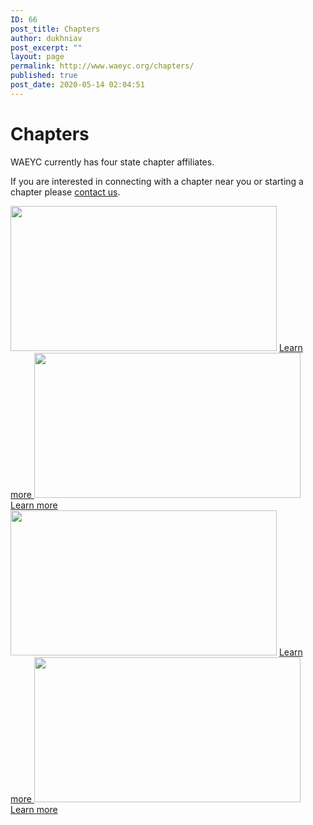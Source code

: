 ```yaml
---
ID: 66
post_title: Chapters
author: dukhniav
post_excerpt: ""
layout: page
permalink: http://www.waeyc.org/chapters/
published: true
post_date: 2020-05-14 02:04:51
---
```

<h1>Chapters</h1>		
		<p>WAEYC currently has four state chapter affiliates.</p><p>If you are interested in connecting with a chapter near you or starting a chapter please <a href="/contact-us/">contact us</a>.</p>		
										<img width="426" height="232" src="http://www.waeyc.org/wp-content/uploads/2020/06/426_WAEYC_Eastern-Washington-Chapter.jpg" alt="" loading="lazy" srcset="http://www.waeyc.org/wp-content/uploads/2020/06/426_WAEYC_Eastern-Washington-Chapter.jpg 426w, http://www.waeyc.org/wp-content/uploads/2020/06/426_WAEYC_Eastern-Washington-Chapter-300x163.jpg 300w" sizes="(max-width: 426px) 100vw, 426px" />											
		<a href="/chapters/eastern-washington-chapter/" data-text="">
				Learn more
		</a>
										<img width="426" height="232" src="http://www.waeyc.org/wp-content/uploads/2020/06/426_WAEYC_Olympic-Peninsula.jpg" alt="" loading="lazy" srcset="http://www.waeyc.org/wp-content/uploads/2020/06/426_WAEYC_Olympic-Peninsula.jpg 426w, http://www.waeyc.org/wp-content/uploads/2020/06/426_WAEYC_Olympic-Peninsula-300x163.jpg 300w" sizes="(max-width: 426px) 100vw, 426px" />											
		<a href="/chapters/olympic-peninsula-chapter/" data-text="">
				Learn more
		</a>
										<img width="426" height="232" src="http://www.waeyc.org/wp-content/uploads/2020/06/426_WAEYC_Northwest-Chapter.jpg" alt="" loading="lazy" srcset="http://www.waeyc.org/wp-content/uploads/2020/06/426_WAEYC_Northwest-Chapter.jpg 426w, http://www.waeyc.org/wp-content/uploads/2020/06/426_WAEYC_Northwest-Chapter-300x163.jpg 300w" sizes="(max-width: 426px) 100vw, 426px" />											
		<a href="/chapters/pacific-northwest-chapter/" data-text="">
				Learn more
		</a>
										<img width="426" height="232" src="http://www.waeyc.org/wp-content/uploads/2020/06/426_WAEYC_Pierce-County-Chapter.jpg" alt="" loading="lazy" srcset="http://www.waeyc.org/wp-content/uploads/2020/06/426_WAEYC_Pierce-County-Chapter.jpg 426w, http://www.waeyc.org/wp-content/uploads/2020/06/426_WAEYC_Pierce-County-Chapter-300x163.jpg 300w" sizes="(max-width: 426px) 100vw, 426px" />											
		<a href="/chapters/pierce-county-chapter/" data-text="">
				Learn more
		</a>